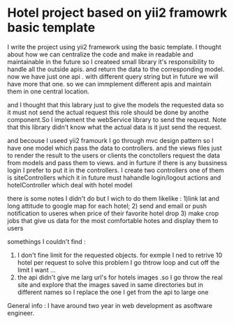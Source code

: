 Hotel project based on yii2 framowrk basic template
============================

I write the project using yii2 framework using the basic template.
I thought about how we can centralize the code and make in readable and maintainable
 in the future so I createed small library it's responsibility to handle all the outside apis.
 and return the data to the corresponding model. now we have just one api  . with different 
 query string but in future we will have more that one. so we can immplement different apis
 and maintain them in one central location.
 
 and I thought that this labrary just to give the models the requested data so it must not 
 send the actual request this role should be done by anothe component.So I implement the webService
 library to send the request. Note that this library didn't know what the actual data is
 it just send the request.
 
 and becouse I useed yii2 framourk I go through mvc design pattern so I have one model 
 which pass the data to controllers. and the views files just to render the result to the users or clients
 the conctollers  request the data from models and pass them to views. and in furture if there is 
 any bussiness login I prefer to put it in the controllers.
 I create two controllers one of them is siteControllers which it in future must hahandle 
 login/logout actions and hotelController which deal with hotel model
 
 
 there is some notes I didn't do but I wich to do them likelike :
 1)link lat and long attitude to google map for each hotel;
 2) send and email or push notification to useres when price of their favorite hotel drop
 3) make crop jobs that give us data for the most comfortable hotes and display them to users
 
 somethings I couldn't find :
 1) I don't fine limit for the requested objects. for exmple I ned to retrive 10 hotel per request
 to solve this problem I go thtrow loop and cut off the limit I want ...
 2) the api didn't give me larg url's for hotels images .so I go throw the real site and explore that the 
 images saved in same directories but in different names so I replace the one I get from the api to large one
 
 
 General info :
 I have around two year in web development as asoftware engineer. 